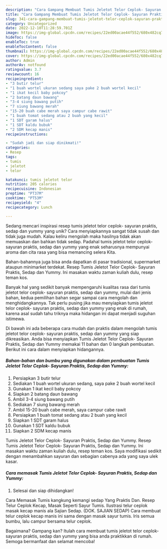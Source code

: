 ```yaml
---
description: "Cara Gampang Membuat Tumis Jeletot Telor Ceplok- Sayuran Praktis, Sedap dan Yummy yang Enak"
title: "Cara Gampang Membuat Tumis Jeletot Telor Ceplok- Sayuran Praktis, Sedap dan Yummy yang Enak"
slug: 341-cara-gampang-membuat-tumis-jeletot-telor-ceplok-sayuran-praktis-sedap-dan-yummy-yang-enak
category: Uncategorized
date: 2022-12-10T11:28:59.701Z
image: https://img-global.cpcdn.com/recipes/22ed00acae44f552/680x482cq70/tumis-jeletot-telor-ceplok-sayuran-praktis-sedap-dan-yummy-foto-resep-utama.jpg
hideToc: false
enableToc: true
enableTocContent: false
thumbnail: https://img-global.cpcdn.com/recipes/22ed00acae44f552/680x482cq70/tumis-jeletot-telor-ceplok-sayuran-praktis-sedap-dan-yummy-foto-resep-utama.jpg
cover: https://img-global.cpcdn.com/recipes/22ed00acae44f552/680x482cq70/tumis-jeletot-telor-ceplok-sayuran-praktis-sedap-dan-yummy-foto-resep-utama.jpg
author: Admin
authorAv: notfound
ratingvalue: 3.7
reviewcount: 16
recipeingredient:
- "3 butir telur"
- "1 buah wortel ukuran sedang saya pake 2 buah wortel kecil"
- "1 ikat kecil baby pokcoy"
- "2 batang daun bawang"
- "3-4 siung bawang putih"
- "7 siung bawang merah"
- "15-20 buah cabe merah saya campur cabe rawit"
- "1 buah tomat sedang atau 2 buah yang kecil"
- "1 SDT garam halus"
- "1 SDT kaldu bubuk"
- "2 SDM kecap manis"
recipeinstructions:

- "Sudah jadi dan siap dinikmati!"
categories:
- Resep
tags:
- tumis
- jeletot
- telor

katakunci: tumis jeletot telor 
nutrition: 205 calories
recipecuisine: Indonesian
preptime: "PT37M"
cooktime: "PT53M"
recipeyield: "4"
recipecategory: Lunch

---
```





Sedang mencari inspirasi resep tumis jeletot telor ceplok- sayuran praktis, sedap dan yummy yang unik? Cara menyiapkannya sangat tidak susah dan tidak juga mudah. Kalau keliru mengolah maka hasilnya tidak akan memuaskan dan bahkan tidak sedap. Padahal tumis jeletot telor ceplok- sayuran praktis, sedap dan yummy yang enak seharusnya mempunyai aroma dan cita rasa yang bisa memancing selera Kita.





Bahan-bahannya juga bisa anda dapatkan di pasar tradisional, supermarket ataupun minimarket terdekat. Resep Tumis Jeletot Telor Ceplok- Sayuran Praktis, Sedap dan Yummy. Ini masakan waktu zaman kuliah dulu, resep teman kos.

Banyak hal yang sedikit banyak mempengaruhi kualitas rasa dari tumis jeletot telor ceplok- sayuran praktis, sedap dan yummy, mulai dari jenis bahan, kedua pemilihan bahan segar sampai cara mengolah dan menghidangkannya. Tak perlu pusing jika mau menyiapkan tumis jeletot telor ceplok- sayuran praktis, sedap dan yummy yang enak di rumah, karena asal sudah tahu triknya maka hidangan ini dapat menjadi suguhan istimewa.






Di bawah ini ada beberapa cara mudah dan praktis dalam mengolah tumis jeletot telor ceplok- sayuran praktis, sedap dan yummy yang siap dikreasikan. Anda bisa menyiapkan Tumis Jeletot Telor Ceplok- Sayuran Praktis, Sedap dan Yummy memakai 11 bahan dan 0 langkah pembuatan. Berikut ini cara dalam menyiapkan hidangannya.

<!--inarticleads1-->

##### Bahan-bahan dan bumbu yang digunakan dalam pembuatan Tumis Jeletot Telor Ceplok- Sayuran Praktis, Sedap dan Yummy:

1. Persiapkan 3 butir telur
1. Sediakan 1 buah wortel ukuran sedang, saya pake 2 buah wortel kecil
1. Gunakan 1 ikat kecil baby pokcoy
1. Siapkan 2 batang daun bawang
1. Ambil 3-4 siung bawang putih
1. Sediakan 7 siung bawang merah
1. Ambil 15-20 buah cabe merah, saya campur cabe rawit
1. Persiapkan 1 buah tomat sedang atau 2 buah yang kecil
1. Siapkan 1 SDT garam halus
1. Gunakan 1 SDT kaldu bubuk
1. Siapkan 2 SDM kecap manis


Tumis Jeletot Telor Ceplok- Sayuran Praktis, Sedap dan Yummy. Resep Tumis Jeletot Telor Ceplok- Sayuran Praktis, Sedap dan Yummy. Ini masakan waktu zaman kuliah dulu, resep teman kos. Saya modifikasi sedikit dengan menambahkan sayuran dan sebagian cabenya ada yang saya ulek kasar. 

<!--inarticleads2-->

##### Cara memasak Tumis Jeletot Telor Ceplok- Sayuran Praktis, Sedap dan Yummy:


1. Selesai dan siap dihidangkan!

Cara Memasak Tumis kangkung kemangi sedap Yang Praktis Dan. Resep Telur Ceplok Kecap, Masak Seperti Sayur Tumis. Ilustrasi telur ceplok masak kecap manis ala Sajian Sedap. (DOK. SAJIAN SEDAP) Cara membuat telur ceplok kecap manis ini sama dengan masak sayur tumis. Iris semua bumbu, lalu campur bersama telur ceplok. 

Bagaimana? Gampang kan? Itulah cara membuat tumis jeletot telor ceplok- sayuran praktis, sedap dan yummy yang bisa anda praktikkan di rumah. Semoga bermanfaat dan selamat mencoba!
